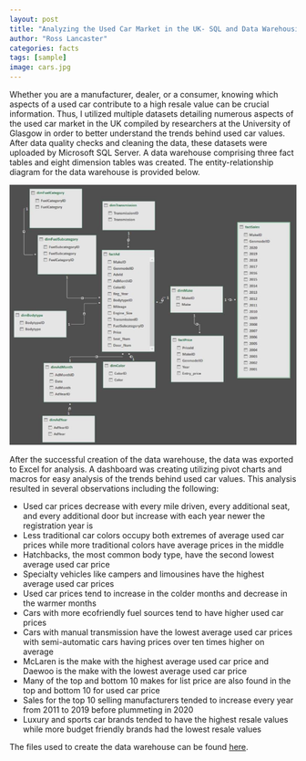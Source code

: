 ```yaml
---
layout: post
title: "Analyzing the Used Car Market in the UK- SQL and Data Warehousing "
author: "Ross Lancaster"
categories: facts
tags: [sample]
image: cars.jpg
---
```


Whether you are a manufacturer, dealer, or a consumer, knowing which aspects of a used car contribute to a high resale value can be crucial information. Thus, I utilized multiple datasets detailing numerous aspects of the used car market in the UK compiled by researchers at the University of Glasgow in order to better understand the trends behind used car values. After data quality checks and cleaning the data, these datasets were uploaded by Microsoft SQL Server. A data warehouse comprising three fact tables and eight dimension tables was created. The entity-relationship diagram for the data warehouse is provided below. 

![Entity Relationship Diagram](/assets/entity.JPG)

After the successful creation of the data warehouse, the data was exported to Excel for analysis. A dashboard was creating utilizing pivot charts and macros for easy analysis of the trends behind used car values. This analysis resulted in several observations including the following:

* Used car prices decrease with every mile driven, every additional seat, and every additional door but increase with each year newer the registration year is
* Less traditional car colors occupy both extremes of average used car prices while more traditional colors have average prices in the middle
* Hatchbacks, the most common body type, have the second lowest average used car price
* Specialty vehicles like campers and limousines have the highest average used car prices
* Used car prices tend to increase in the colder months and decrease in the warmer months
* Cars with more ecofriendly fuel sources tend to have higher used car prices
* Cars with manual transmission have the lowest average used car prices with semi-automatic cars having prices over ten times higher on average
* McLaren is the make with the highest average used car price and Daewoo is the make with the lowest average used car price
* Many of the top and bottom 10 makes for list price are also found in the top and bottom 10 for used car price
* Sales for the top 10 selling manufacturers tended to increase every year from 2011 to 2019 before plummeting in 2020
* Luxury and sports car brands tended to have the highest resale values while more budget friendly brands had the lowest resale values

The files used to create the data warehouse can be found [here](https://github.com/rosslancaster1/Car-Data-Warehouse).
